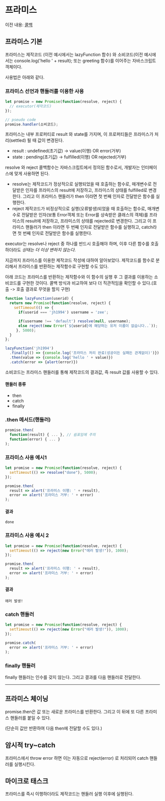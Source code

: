 # 프라미스 

이전 내용: [콜백](https://github.com/hotpineapple/TIL-Today-I-Learned-/blob/main/01_callback.md)

## 프라미스 기본

프라미스는 제작코드 (이전 예시에서는 lazyFunction 함수) 와 소비코드(이전 예시에서는 console.log('hello ' + result); 또는 greeting 함수)를 이어주는 자바스크립트 객체이다.

사용법은 아래와 같다.

### 프라미스 선언과 핸들러를 이용한 사용
```javascript
let promise = new Promise(function(resolve, reject) {
  // executor(제작코드)
});

// pseudo code
promise.handler(소비코드);
```
프라미스는 내부 프로퍼티로 result 와 state를 가지며, 이 프로퍼티들은 프라미스가 처리(settled) 될 때 값이 변경된다.
* result : undefined(초기값) -> value(이행) OR  error(거부)
* state : pending(초기값) -> fulfilled(이행)  OR rejected(거부)

resolve 와 reject 콜백함수는 자바스크립트에서 정의된 함수로서, 개발자는 인터페이스에 맞게 사용하면 된다.
* resolve는 제작코드가 정상적으로 실행되었을 때 호출하는 함수로, 매개변수로 전달받은 인자를 프라미스의 result에 저장하고, 프라미스의 상태를 fulfilled로 변경한다. 그리고 이 프라미스 핸들러가 then 이라면 첫 번째 인자로 전달받은 함수를 실행한다. 
* reject 제작코드가 비정상적으로 실행(오류발생)되었을 때 호출하는 함수로, 매개변수로 전달받은 인자(보통 Error객체 또는 Error를 상속받은 클래스의 객체)를 프라미스의 result에 저장하고, 프라미스의 상태를 rejected로 변경한다. 그리고 이 프라미스 핸들러가 then 이라면 두 번째 인자로 전달받은 함수를 실행하고, catch라면 첫 번째 인자로 전달받은 함수를 실행한다.

executor는 resolve나 reject 중 하나를 반드시 호출해야 하며, 이후 다른 함수를 호출하더라도 *상태는 더 이상 변하지 않는다*.

지금까지 프라미스를 이용한 제작코드 작성에 대하여 알아보았다. 제작코드를 함수로 분리해서 프라미스를 반환하는 제작함수로 구현할 수도 있다.

아래 코드는 프라미스를 반환하는 제작함수와 이 함수의 실행 후 그 결과를 이용하는 소비코드를 구현한 것이다. 콜백 방식과 비교하여 보다 더 직관적임을 확인할 수 있다.(호출 -> 호출 결과로 무엇을 할지 구현) 
```javascript
function lazyFunction(userid) {
  return new Promise(function(resolve, reject) {
    setTimeout(() => {
      if(userid === 'jh1994') username = 'zee';

      if(username !== 'default') resolve(null, username);
      else reject(new Error(`${userid}에 해당하는 유저 이름이 없습니다..`));
     }, 5000);
  }
};

lazyFunction('jh1994')
  .finally(() => {console.log('프라미스 처리 완료(성공이든 실패든 관계없이)')})
  .then(value => {console.log('hello ' + value)})
  .catch(error => {alert(error)})
```

소비코드는 프라미스 핸들러를 통해 제작코드의 결과값, 즉 result 값를 사용할 수 있다.

#### 핸들러 종류 
* then
* catch
* finally

### .then 메서드(핸들러)
```javascript
promise.then(
  function(result) { ... }, // 쉼표임에 주의
  function(error) { ... }
);
```

### 프라미스 사용 예시1 
```javascript
let promise = new Promise(function(resolve, reject) {
  setTimeout(() => resolve("done"), 5000);
});

promise.then(
  result => alert('프라미스 이행: ' + result),
  error => alert('프라미스 거부: ' + error) 
);
```
#### 결과
`done`

### 프라미스 사용 예시 2  
```javascript
let promise = new Promise(function(resolve, reject) {
  setTimeout(() => reject(new Error("에러 발생!")), 1000);
});

promise.then(
  result => alert('프라미스 이행: ' + result),
  error => alert('프라미스 거부: ' + error) 
);
```
#### 결과
`에러 발생!`

### catch 핸들러

```javascript
let promise = new Promise(function(resolve, reject) {
  setTimeout(() => reject(new Error("에러 발생!")), 1000);
});

promise.catch(
  error => alert('프라미스 거부: ' + error) 
);
```

### finally 핸들러
finally 핸들러는 인수를 갖지 않는다. 그리고 결과를 다음 핸들러로 전달한다.

---

## 프라미스 체이닝

promise.then은 값 또는 새로운 프라미스를 반환한다. 그리고 이 뒤에 또 다른 프라미스 핸들러를 붙일 수 있다. 

(단순히 값만 반환하여 다음 then에 전달할 수도 있다.)

## 암시적 try~catch
프라미스에서 throw error 하면 이는 자동으로 reject(error) 로 처리되어 catch 핸들러를 실행시킨다.

## 마이크로 태스크
프라미스를 즉시 이행하더라도 제작코드는 핸들러 실행 이후에 실행된다. 
